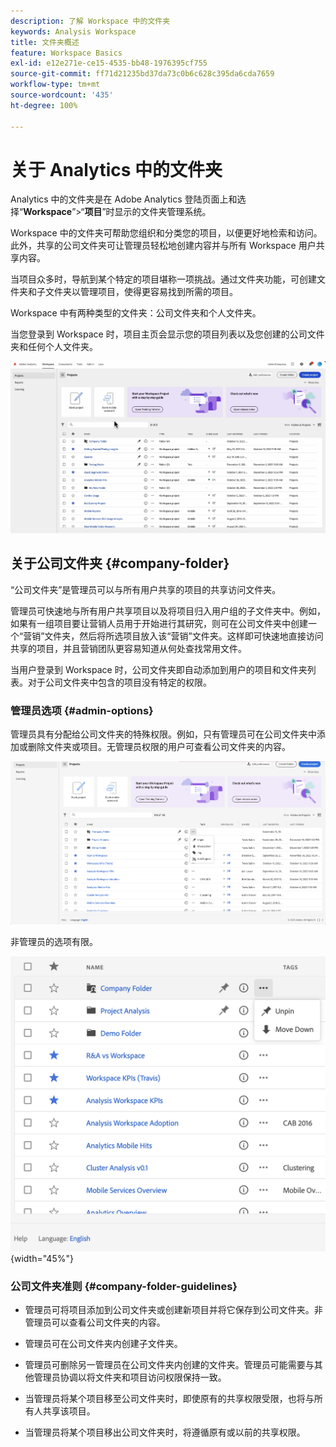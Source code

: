 ```yaml
---
description: 了解 Workspace 中的文件夹
keywords: Analysis Workspace
title: 文件夹概述
feature: Workspace Basics
exl-id: e12e271e-ce15-4535-bb48-1976395cf755
source-git-commit: ff71d21235bd37da73c0b6c628c395da6cda7659
workflow-type: tm+mt
source-wordcount: '435'
ht-degree: 100%

---
```


# 关于 Analytics 中的文件夹

Analytics 中的文件夹是在 Adobe Analytics 登陆页面上和选择“**Workspace**”>“**项目**”时显示的文件夹管理系统。

Workspace 中的文件夹可帮助您组织和分类您的项目，以便更好地检索和访问。此外，共享的公司文件夹可让管理员轻松地创建内容并与所有 Workspace 用户共享内容。

当项目众多时，导航到某个特定的项目堪称一项挑战。通过文件夹功能，可创建文件夹和子文件夹以管理项目，使得更容易找到所需的项目。

Workspace 中有两种类型的文件夹：公司文件夹和个人文件夹。

当您登录到 Workspace 时，项目主页会显示您的项目列表以及您创建的公司文件夹和任何个人文件夹。

![](/help/analysis-workspace/build-workspace-project/assets/landing-page2.png)

## 关于公司文件夹 {#company-folder}

“公司文件夹”是管理员可以与所有用户共享的项目的共享访问文件夹。

管理员可快速地与所有用户共享项目以及将项目归入用户组的子文件夹中。例如，如果有一组项目要让营销人员用于开始进行其研究，则可在公司文件夹中创建一个“营销”文件夹，然后将所选项目放入该“营销”文件夹。这样即可快速地直接访问共享的项目，并且营销团队更容易知道从何处查找常用文件。

当用户登录到 Workspace 时，公司文件夹即自动添加到用户的项目和文件夹列表。对于公司文件夹中包含的项目没有特定的权限。


### 管理员选项 {#admin-options}

管理员具有分配给公司文件夹的特殊权限。例如，只有管理员可在公司文件夹中添加或删除文件夹或项目。无管理员权限的用户可查看公司文件夹的内容。

![](/help/analysis-workspace/build-workspace-project/assets/admin-options.png)

非管理员的选项有限。

![](/help/analysis-workspace/build-workspace-project/assets/non-admin-folder-options.png){width="45%"}

### 公司文件夹准则 {#company-folder-guidelines}

- 管理员可将项目添加到公司文件夹或创建新项目并将它保存到公司文件夹。非管理员可以查看公司文件夹的内容。

- 管理员可在公司文件夹内创建子文件夹。

- 管理员可删除另一管理员在公司文件夹内创建的文件夹。管理员可能需要与其他管理员协调以将文件夹和项目访问权限保持一致。

- 当管理员将某个项目移至公司文件夹时，即使原有的共享权限受限，也将与所有人共享该项目。

- 当管理员将某个项目移出公司文件夹时，将遵循原有或以前的共享权限。
